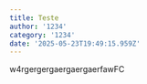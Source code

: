 ```yaml
---
title: Teste
author: '1234'
category: '1234'
date: '2025-05-23T19:49:15.959Z'
---
```

w4rgergergaergaergaerfawFC
